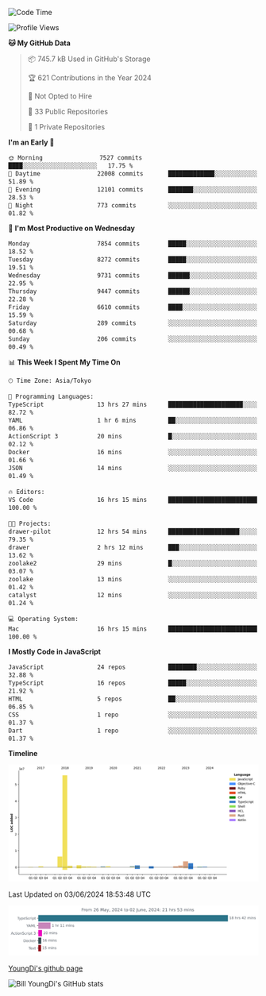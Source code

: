 <!--START_SECTION:waka-->
![Code Time](http://img.shields.io/badge/Code%20Time-728%20hrs%2046%20mins-blue)

![Profile Views](http://img.shields.io/badge/Profile%20Views-0-blue)

**🐱 My GitHub Data** 

> 📦 745.7 kB Used in GitHub's Storage 
 > 
> 🏆 621 Contributions in the Year 2024
 > 
> 🚫 Not Opted to Hire
 > 
> 📜 33 Public Repositories 
 > 
> 🔑 1 Private Repositories 
 > 
**I'm an Early 🐤** 

```text
🌞 Morning                7527 commits        ████░░░░░░░░░░░░░░░░░░░░░   17.75 % 
🌆 Daytime                22008 commits       █████████████░░░░░░░░░░░░   51.89 % 
🌃 Evening                12101 commits       ███████░░░░░░░░░░░░░░░░░░   28.53 % 
🌙 Night                  773 commits         ░░░░░░░░░░░░░░░░░░░░░░░░░   01.82 % 
```
📅 **I'm Most Productive on Wednesday** 

```text
Monday                   7854 commits        █████░░░░░░░░░░░░░░░░░░░░   18.52 % 
Tuesday                  8272 commits        █████░░░░░░░░░░░░░░░░░░░░   19.51 % 
Wednesday                9731 commits        ██████░░░░░░░░░░░░░░░░░░░   22.95 % 
Thursday                 9447 commits        ██████░░░░░░░░░░░░░░░░░░░   22.28 % 
Friday                   6610 commits        ████░░░░░░░░░░░░░░░░░░░░░   15.59 % 
Saturday                 289 commits         ░░░░░░░░░░░░░░░░░░░░░░░░░   00.68 % 
Sunday                   206 commits         ░░░░░░░░░░░░░░░░░░░░░░░░░   00.49 % 
```


📊 **This Week I Spent My Time On** 

```text
🕑︎ Time Zone: Asia/Tokyo

💬 Programming Languages: 
TypeScript               13 hrs 27 mins      █████████████████████░░░░   82.72 % 
YAML                     1 hr 6 mins         ██░░░░░░░░░░░░░░░░░░░░░░░   06.86 % 
ActionScript 3           20 mins             █░░░░░░░░░░░░░░░░░░░░░░░░   02.12 % 
Docker                   16 mins             ░░░░░░░░░░░░░░░░░░░░░░░░░   01.66 % 
JSON                     14 mins             ░░░░░░░░░░░░░░░░░░░░░░░░░   01.49 % 

🔥 Editors: 
VS Code                  16 hrs 15 mins      █████████████████████████   100.00 % 

🐱‍💻 Projects: 
drawer-pilot             12 hrs 54 mins      ████████████████████░░░░░   79.35 % 
drawer                   2 hrs 12 mins       ███░░░░░░░░░░░░░░░░░░░░░░   13.62 % 
zoolake2                 29 mins             █░░░░░░░░░░░░░░░░░░░░░░░░   03.07 % 
zoolake                  13 mins             ░░░░░░░░░░░░░░░░░░░░░░░░░   01.42 % 
catalyst                 12 mins             ░░░░░░░░░░░░░░░░░░░░░░░░░   01.24 % 

💻 Operating System: 
Mac                      16 hrs 15 mins      █████████████████████████   100.00 % 
```

**I Mostly Code in JavaScript** 

```text
JavaScript               24 repos            ████████░░░░░░░░░░░░░░░░░   32.88 % 
TypeScript               16 repos            █████░░░░░░░░░░░░░░░░░░░░   21.92 % 
HTML                     5 repos             ██░░░░░░░░░░░░░░░░░░░░░░░   06.85 % 
CSS                      1 repo              ░░░░░░░░░░░░░░░░░░░░░░░░░   01.37 % 
Dart                     1 repo              ░░░░░░░░░░░░░░░░░░░░░░░░░   01.37 % 
```



**Timeline**

![Lines of Code chart](https://raw.githubusercontent.com/Youngdi/Youngdi/master/assets/bar_graph.png)


 Last Updated on 03/06/2024 18:53:48 UTC
<!--END_SECTION:waka-->

![wakatime](./images/stat.svg)

[YoungDi's github page](https://youngdi.github.io)

![Bill YoungDi's GitHub stats](https://github-readme-stats.vercel.app/api?username=youngdi&count_private=true&show_icons=true)
